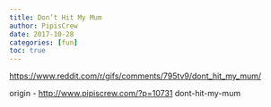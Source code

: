 ```yaml
---
title: Don’t Hit My Mum
author: PipisCrew
date: 2017-10-28
categories: [fun]
toc: true
---
```


https://www.reddit.com/r/gifs/comments/795tv9/dont_hit_my_mum/

origin - http://www.pipiscrew.com/?p=10731 dont-hit-my-mum